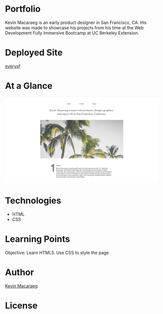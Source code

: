 # Portfolio
Kevin Macaraeg is an early product designer in San Francisco, CA. His website was made to showcase his projects from his time at the Web Development Fully Immersive Bootcamp at UC Berkeley Extension.
# Deployed Site
[everysf](https://everysf.github.io/basic-portolio/)
# At a Glance
![wireframe](wireframe1.png)
# Technologies
- HTML
- CSS
# Learning Points
Objective: Learn HTML5. Use CSS to style the page
# Author
[Kevin Macaraeg](https://github.com/everysf)
# License